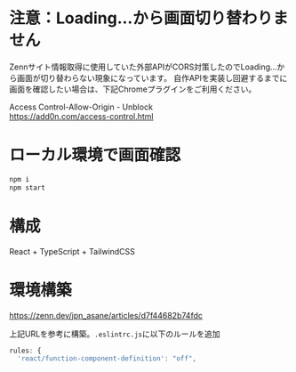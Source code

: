 # 注意：Loading...から画面切り替わりません
Zennサイト情報取得に使用していた外部APIがCORS対策したのでLoading...から画面が切り替わらない現象になっています。
自作APIを実装し回避するまでに画面を確認したい場合は、下記Chromeプラグインをご利用ください。  

Access Control-Allow-Origin - Unblock  
https://add0n.com/access-control.html

# ローカル環境で画面確認

```zsh
npm i
npm start
```

# 構成

React + TypeScript + TailwindCSS

# 環境構築

https://zenn.dev/jpn_asane/articles/d7f44682b74fdc

上記URLを参考に構築。`.eslintrc.js`に以下のルールを追加

```javascript
rules: {
  'react/function-component-definition': "off",
```
